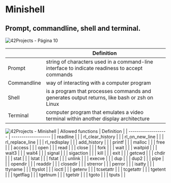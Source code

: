 # Minishell
##  Prompt, commandline, shell and terminal. 
![42Projects - Página 10](https://user-images.githubusercontent.com/62228465/142232996-090264fa-a23c-489d-b2b9-842a5d30ebcb.jpeg)

|                    |  Definition         |
| ------------------- | ------------------- |
|  Prompt             | string of characters used in a command-line interface to indicate readiness to accept commands |
|  Commandline        | way of interacting with a computer program                                                     |
|  Shell              | is a program that processes commands and generates output returns, like bash or zsh on Linux   |
|  Terminal           | computer program that emulates a video terminal within another display architecture            |

![42Projects - Minishell](https://user-images.githubusercontent.com/62228465/142232972-b19a1931-d99c-4bdc-ae36-c622106882a0.jpeg)
|   Allowed functions |  Definition         |
| ------------------- | ------------------- |
|  readline           | |
|  rl_clear_history   | |
|  rl_on_new_line     | |
|  rl_replace_line    | |
|  rl_redisplay       | |
|  add_history        | |
|  printf             | |
|  malloc             | |
|  free               | |
|  access             | |
|  open               | |
|  read               | |
|  close              | |
|  fork               | |
|  wait               | |
|  waitpid            | |
|  wait3              | |
|  wait4              | |
|  signal             | |
|  sigaction          | |
|  kill               | |
|  exit               | |
|  getcwd             | |
|  chdir              | |
|  stat               | |
|  lstat              | |
|  fstat              | |
| unlink              | |
| execve              | |
| dup                 | |
| dup2                | |
| pipe                | |
| opendir             | |
| readdir             | |
| closedir            | |
| strerror            | |
| perror              | |
| isatty              | |
| ttyname             | |
| ttyslot             | |
| ioctl               | |
| getenv              | |
| tcsetattr           | |
| tcgetattr           | |
| tgetent             | |
| tgetflag            | |
| tgetnum             | |
| tgetstr             | |
| tgoto               | |
| tputs               | |
